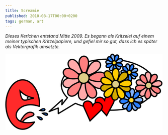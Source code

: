 ```yaml
---
title: Screamie
published: 2010-08-17T00:00+0200
tags: german, art
---
```


*Dieses Kerlchen entstand Mitte 2009. Es begann als Kritzelei auf einem meiner typischen Kritzelpapiere, und gefiel mir so gut, dass ich es später als Vektorgrafik umsetzte.*

![Screamie](screamie.png)
